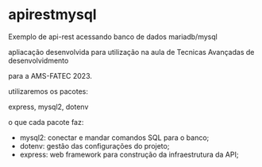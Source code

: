 # apirestmysql

Exemplo de api-rest acessando banco de dados mariadb/mysql

apliacação desenvolvida para utilização na aula de Tecnicas Avançadas de desenvolvidmento

para a AMS-FATEC 2023.


utilizaremos os pacotes:

express, mysql2, dotenv


o que cada pacote faz:

* mysql2: conectar e mandar comandos SQL para o banco;
* dotenv: gestão das configurações do projeto;
* express: web framework para construção da infraestrutura da API;
